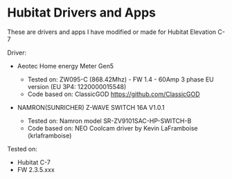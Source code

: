 # Hubitat Drivers and Apps
These are drivers and apps I have modified or made for Hubitat Elevation C-7

Driver:
 - Aeotec Home energy Meter Gen5 
    - Tested on: ZW095-C (868.42Mhz) - FW 1.4 - 60Amp 3 phase EU version (EU 3P4: 1220000015548)
    - Code based on: ClassicGOD https://github.com/ClassicGOD
    
 - NAMRON(SUNRICHER) Z-WAVE SWITCH 16A V1.0.1
    - Tested on: Namron model SR-ZV9101SAC-HP-SWITCH-B
    - Code based on: NEO Coolcam driver by Kevin LaFramboise (krlaframboise)
    

    

Tested on: 
 - Hubitat C-7
 - FW 2.3.5.xxx



